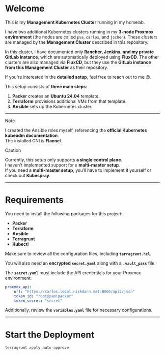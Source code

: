 # **Welcome**
This is my **Management Kubernetes Cluster** running in my homelab.  

I have two additional Kubernetes clusters running in my **3-node Proxmox environment** (the nodes are called `pve`, `carlos`, and `jochen`). These clusters are managed by the **Management Cluster** described in this repository.

In this cluster, I have documented only **Rancher, Jenkins, and my private GitLab instance**, which are automatically deployed using **FluxCD**. The other clusters are also managed via **FluxCD**, but they use the **GitLab instance from this Management Cluster** as their repository.

If you're interested in the **detailed setup**, feel free to reach out to me 😉.

This setup consists of **three main steps**:  
1. **Packer** creates an **Ubuntu 24.04** template.  
2. **Terraform** provisions additional VMs from that template.  
3. **Ansible** sets up the Kubernetes cluster.

---

> [!NOTE]  
> I created the Ansible roles myself, referencing the **official Kubernetes kubeadm documentation**.  
> The installed CNI is **Flannel**.  

> [!CAUTION]  
> Currently, this setup only supports **a single control plane**.  
> I haven't implemented support for a **multi-master setup**.  
> If you need a **multi-master setup**, you’ll have to implement it yourself or check out **Kubespray**.  

---

# **Requirements**  
You need to install the following packages for this project:  
- **Packer**  
- **Terraform**  
- **Ansible**  
- **Terragrunt** 
- **Kubectl**  

Make sure to review all the configuration files, including **`terragrunt.hcl`**.  

You will also need an **encrypted `secret.yaml`** along with a **`.vault_pass`** file.  

The **`secret.yaml`** must include the API credentials for your Proxmox environment:  

```yaml
proxmox_api:
    url: "https://carlos.local.nickdann.net:8006/api2/json"
    token_id: "root@pam!packer"
    token_secret: "secret"
```

Additionally, review the **`variables.yaml`** file for necessary configurations.

---

# **Start the Deployment**
```bash
terragrunt apply auto-approve
```